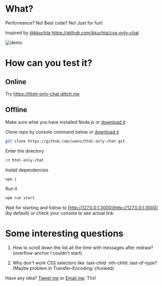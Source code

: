 # What?
Performance? No!
Best code? No!
Just for fun!

Inspired by [@kkuchta](https://twitter.com/kkuchta) https://github.com/kkuchta/css-only-chat

![demo](http://iwonz.ru/projects/html-only-chat/demo.gif)

# How can you test it?

## Online
Try https://html-only-chat.glitch.me

## Offline
Make sure what you have installed Node.js or [download it](https://nodejs.org/en/download/)

Clone repo by console command below or [download it](https://github.com/iwonz/html-only-chat/archive/master.zip)
```bash
git clone https://github.com/iwonz/html-only-chat.git
```

Enter the directory
```bash
cd html-only-chat
```

Install dependencies
```bash
npm i
```

Run it
```bash
npm run start
```

Wait for starting and follow to [http://127.0.0.1:3000](http://127.0.0.1:3000) (by default) or check your console to see actual link

# Some interesting questions
1. How to scroll down the list all the time with messages after redraw? (overflow-anchor I couldn't start)

2. Why don't work CSS selectors like :last-child :nth-child :last-of-type? (Maybe problem in Transfer-Encoding: chunked)

Have any idea? [Tweet me](https://twitter.com/iwonzimin) or [Email me](mailto:hello@iwonz.ru). Thx!
